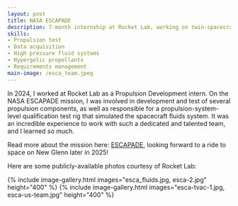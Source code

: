 ```yaml
---
layout: post
title: NASA ESCAPADE
description: 7-month internship at Rocket Lab, working on twin-spacecraft NASA science mission to Mars. 
skills: 
- Propulsion test
- Data acquisition
- High pressure fluid systems
- Hypergolic propellants
- Requirements management
main-image: /esca_team.jpeg
---
```


In 2024, I worked at Rocket Lab as a Propulsion Development intern.  On the NASA ESCAPADE mission, I was involved in development and test of several propulsion components, as well as responsible for a propulsion-system-level qualification test rig that simulated the spacecraft fluids system.  It was an incredible experience to work with such a dedicated and talented team, and I learned so much.

Read more about the mission here:  [ESCAPADE](https://rocketlabcorp.com/missions/escapade/), looking forward to a ride to space on New Glenn later in 2025!

Here are some publicly-available photos courtesy of Rocket Lab:

{% include image-gallery.html images="esca_fluids.jpg, esca-2.jpg" height="400" %}
{% include image-gallery.html images="esca-tvac-1.jpg, esca-us-team.jpg" height="400" %}

